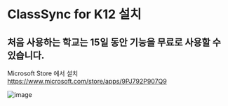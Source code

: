 # ClassSync for K12 설치
## 처음 사용하는 학교는 15일 동안 기능을 무료로 사용할 수 있습니다. 

Microsoft Store 에서 설치   
https://www.microsoft.com/store/apps/9PJ792P907Q9   

![image](https://user-images.githubusercontent.com/16409151/218534245-48833769-01bd-4990-a08a-a4529e899670.png)

